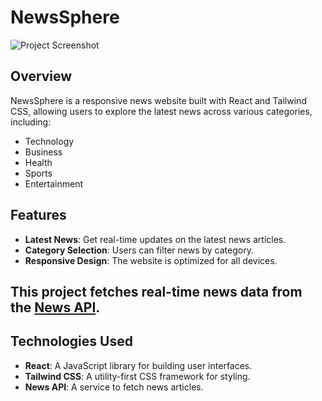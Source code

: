# NewsSphere

![Project Screenshot](path/to/screenshot.png)  <!-- Replace with the actual path to your screenshot -->

## Overview

NewsSphere is a responsive news website built with React and Tailwind CSS, allowing users to explore the latest news across various categories, including:

- Technology
- Business
- Health
- Sports
- Entertainment

## Features

- **Latest News**: Get real-time updates on the latest news articles.
- **Category Selection**: Users can filter news by category.
- **Responsive Design**: The website is optimized for all devices.
  
 ## This project fetches real-time news data from the [News API](https://newsapi.org/).


## Technologies Used

- **React**: A JavaScript library for building user interfaces.
- **Tailwind CSS**: A utility-first CSS framework for styling.
- **News API**: A service to fetch news articles.

